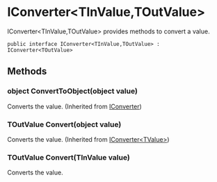 # IConverter&lt;TInValue,TOutValue&gt;

IConverter&lt;TInValue,TOutValue&gt; provides methods to convert a value.

<pre><code>public interface IConverter&lt;TInValue,TOutValue&gt; : IConverter&lt;TOutValue&gt;
</code></pre>

## Methods

### object ConvertToObject(object value)
Converts the value.
(Inherited from [IConverter](https://github.com/aratomo-arazon/WFLite/tree/master/doc/Interfaces/IConverter.md))

### TOutValue Convert(object value)
Converts the value.
(Inherited from [IConverter&lt;TValue&gt;](https://github.com/aratomo-arazon/WFLite/tree/master/doc/IConverter_TValue.md))

### TOutValue Convert(TInValue value)
Converts the value.
